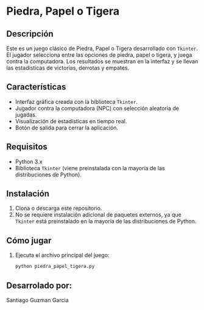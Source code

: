 # Piedra, Papel o Tigera

## Descripción
Este es un juego clásico de Piedra, Papel o Tigera desarrollado con `Tkinter`. El jugador selecciona entre las opciones de piedra, papel o tigera, y juega contra la computadora. Los resultados se muestran en la interfaz y se llevan las estadísticas de victorias, derrotas y empates.

## Características
- Interfaz gráfica creada con la biblioteca `Tkinter`.
- Jugador contra la computadora (NPC) con selección aleatoria de jugadas.
- Visualización de estadísticas en tiempo real.
- Botón de salida para cerrar la aplicación.

## Requisitos
- Python 3.x
- Biblioteca `Tkinter` (viene preinstalada con la mayoría de las distribuciones de Python).

## Instalación
1. Clona o descarga este repositorio.
2. No se requiere instalación adicional de paquetes externos, ya que `Tkinter` está preinstalado en la mayoría de las distribuciones de Python.

## Cómo jugar
1. Ejecuta el archivo principal del juego:
   ```bash
   python piedra_papel_tigera.py
## Desarrolado por:
Santiago Guzman Garcia
